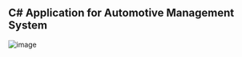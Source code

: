 ## C# Application for Automotive Management System

![image](https://github.com/jwu7-bot/sales_quote_app/assets/80788873/1d967e68-f9a6-40a7-8b01-a3d7c5770bd2)
